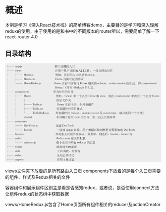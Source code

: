 # 概述

本例是学习《深入React技术栈》的简单博客demo，主要目的是学习和深入理解redux的使用，由于使用的是和书中的不同版本的router所以，需要简单了解一下react-router 4.0


## 目录结构

![](filestructure.png)

views文件夹下放着的是所有路由入口页
components下放着的是每个入口页需要的组件、样式及Redux相关的文件

容器组件和展示组件区别主是看是否感知redux，或者说，是否使用connect方法让组件redux的状态树中获取数据

views/HomeRedux.js包含了Home页面所有组件相关的reducer及actionCreator